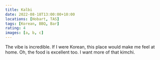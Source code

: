 ```yaml
---
title: Kalbi
date: 2022-08-18T13:00:00+10:00
locations: [Hobart, TAS]
tags: [Korean, BBQ, Bar]
rating: 4
images: [a, b, c]
---
```


The vibe is incredible. If I were Korean, this place would make me feel at home. Oh, the food is excellent too. I want more of that kimchi.